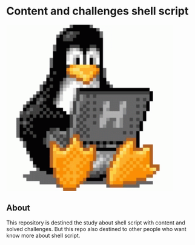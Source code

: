# Content and challenges shell script

![](/img/linux-bit.gif)

## About

This repository is destined the study about shell script with content and solved challenges. But this repo also destined to other people who want know more about shell script.
